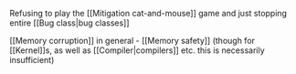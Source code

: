 Refusing to play the [[Mitigation cat-and-mouse]] game and just stopping entire [[Bug class|bug classes]]

[[Memory corruption]] in general - [[Memory safety]] (though for [[Kernel]]s, as well as [[Compiler|compilers]] etc. this is necessarily insufficient)

